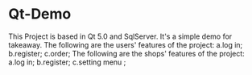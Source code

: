 # Qt-Demo
This Project is based in Qt 5.0 and SqlServer. It's a simple demo for takeaway.
The following are the users' features of the project:
  a.log in;
  b.register;
  c.order;
The following are the shops' features of the project:
  a.log in;
  b.register;
  c.setting menu ;
